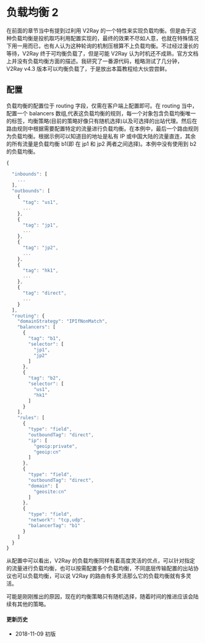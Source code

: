 # 负载均衡 2

在前面的章节当中有提到过利用 V2Ray 的一个特性来实现负载均衡。但是由于这种负载均衡是投机取巧利用配置实现的，最终的效果不尽如人意，也就在特殊情况下用一用而已，也有人认为这种轮询的机制压根算不上负载均衡。不过经过漫长的等待，V2Ray 终于可均衡负载了，但是可能 V2Ray 认为时机还不成熟，官方文档上并没有负载均衡方面的描述。我研究了一番源代码，粗略测试了几分钟，V2Ray v4.3 版本可以均衡负载了，于是放出本篇教程给大伙尝尝鲜。

## 配置

负载均衡的配置位于 routing 字段，仅需在客户端上配置即可。在 routing 当中，配置一个 balancers 数组,代表这负载均衡的规则，每一个对象包含负载均衡唯一的标签，均衡策略(目前的策略好像只有随机选择)以及可选择的出站代理。然后在路由规则中根据需要配置特定的流量进行负载均衡。在本例中，最后一个路由规则为负载均衡。根据示例可以知道目的地址是私有 IP 或中国大陆的流量直连，其余的所有流量是负载均衡 b1(即 在 jp1 和 jp2 两者之间选择)。本例中没有使用到 b2 的负载均衡。 

```javascript
{

  "inbounds": [
    ...
  ],
  "outbounds": [
    {
      "tag": "us1",
      ...
    },
    {
      "tag": "jp1",
      ...
    },
    {
      "tag": "jp2",
      ...
    },
    {
      "tag": "hk1",
      ...
    },
    {
      "tag": "direct",
      ...
    }
  ],
  "routing": {
    "domainStrategy": "IPIfNonMatch",
    "balancers": [
      {
        "tag": "b1",
        "selector": [
          "jp1",
          "jp2"
        ]
      },
      {
        "tag": "b2",
        "selector": [
          "us1",
          "hk1"
        ]
      }
    ],
    "rules": [
      {
        "type": "field",
        "outboundTag": "direct",
        "ip": [
          "geoip:private",
          "geoip:cn"
        ]
      },
      {
        "type": "field",
        "outboundTag": "direct",
        "domain": [
          "geosite:cn"
        ]
      },
      {
        "type": "field",
        "network": "tcp,udp",
        "balancerTag": "b1"
      }
    ]
  }
}
```

从配置中可以看出，V2Ray 的负载均衡同样有着高度灵活的优点，可以针对指定的流量进行负载均衡，也可以按需配置多个负载均衡，不同底层传输配置的出站协议也可以负载均衡，可以说 V2Ray 的路由有多灵活那么它的负载均衡就有多灵活。

可能是刚刚推出的原因，现在的均衡策略只有随机选择，随着时间的推进应该会陆续有其他的策略。

#### 更新历史

- 2018-11-09 初版
